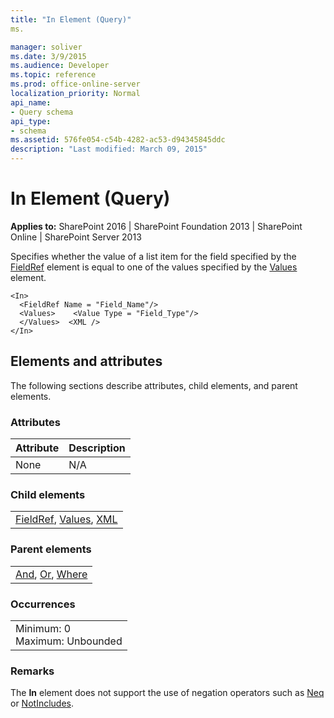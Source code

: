 ```yaml
---
title: "In Element (Query)"
ms.

manager: soliver
ms.date: 3/9/2015
ms.audience: Developer
ms.topic: reference
ms.prod: office-online-server
localization_priority: Normal
api_name:
- Query schema
api_type:
- schema
ms.assetid: 576fe054-c54b-4282-ac53-d94345845ddc
description: "Last modified: March 09, 2015"
---
```


# In Element (Query)

 
  
 **Applies to:** SharePoint 2016 | SharePoint Foundation 2013 | SharePoint Online | SharePoint Server 2013
  
Specifies whether the value of a list item for the field specified by the [FieldRef](fieldref-element-query.md) element is equal to one of the values specified by the [Values](values-element-query.md) element. 
  
```
<In>
  <FieldRef Name = "Field_Name"/>
  <Values>    <Value Type = "Field_Type"/>
  </Values>  <XML />
</In>
```

## Elements and attributes

The following sections describe attributes, child elements, and parent elements.

### Attributes

|**Attribute**|**Description**|
|:-----|:-----|
|None  <br/> |N/A  <br/> |
   
### Child elements

||
|:-----|
|[FieldRef](fieldref-element-query.md), [Values](values-element-query.md), [XML](xml-element.md)|
   
### Parent elements

||
|:-----|
|[And](and-element-query.md), [Or](or-element-query.md), [Where](where-element-query.md)|
   
### Occurrences

||
|:-----|
|Minimum: 0  <br/> Maximum: Unbounded  <br/> |
   
### Remarks

The **In** element does not support the use of negation operators such as [Neq](neq-element-query.md) or [NotIncludes](notincludes-element-query.md).
  

